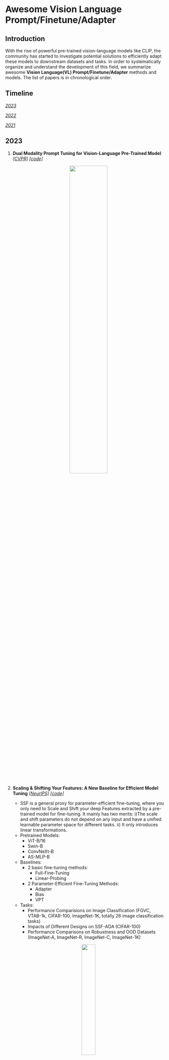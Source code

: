 # Awesome Vision Language Prompt/Finetune/Adapter

## Introduction
With the rise of powerful pre-trained vision-language models like CLIP, the community has started to investigate potential solutions to efficiently adapt these models to downstream datasets and tasks. In order to systematically organize and understand the development of this field, we summarize awesome **Vision Language(VL) Prompt/Finetune/Adapter** methods and models. The list of papers is in chronological order.

## Timeline

[*2023*](#2023)

[*2022*](#2022)

[*2021*](#2021)

## 2023

1.  ****Dual Modality Prompt Tuning for Vision-Language Pre-Trained Model**** [*[CVPR]*](https://arxiv.org/abs/2208.08340) [*[code]*](https://github.com/fanrena/DPT) 
    <p align="center"><img width="50%" src="https://github.com/Hodasia/Awesome-Vision-Language-Finetune/blob/main/img/Untitled.png" /></p>
    
2.  ****Scaling & Shifting Your Features: A New Baseline for Efficient Model Tuning**** [*[NeurlPS]*](https://arxiv.org/abs/2210.08823) [*[code]*](https://github.com/dongzelian/SSF) 
    - SSF is a general proxy for parameter-efficient fine-tuning, where you only need to Scale and Shift your deep Features extracted by a pre-trained model for fine-tuning. It mainly has two merits: i)The scale and shift parameters do not depend on any input and have a unified learnable parameter space for different tasks. ii) It only introduces linear transformations.
    - Pretrained Models:
        - ViT-B/16
        - Swin-B
        - ConvNeXt-B
        - AS-MLP-B
    - Baselines:
        - 2 basic fine-tuning methods:
            - Full-Fine-Tuning
            - Linear-Probing
        - 2 Parameter-Efficient Fine-Tuning Methods:
            - Adapter
            - Bias
            - VPT
    - Tasks:
        - Performance Comparisions on Image Classification (FGVC, VTAB-1k, CIFAR-100, ImageNet-1K, totally 26 image classification tasks)
        - Impacts of Different Designs on SSF-ADA (CIFAR-100)
        - Performance Comparisons on Robustness and OOD Datasets (ImageNet-A, ImageNet-R, ImageNet-C, ImageNet-1K)
    <p align="center"><img width="30%" src="https://github.com/Hodasia/Awesome-Vision-Language-Finetune/blob/main/img/Untitled%201.png" /></p>
    
3.  ****Debiasing Vision-Language Models via Biased Prompts**** [*[arXiv]*](https://arxiv.org/abs/2302.00070) [*[code]*](https://github.com/chingyaoc/debias_vl)
    - Debias_VL is a general approach for self-debiasing foundation vision-language models by projecting out biased directions in the text embedding.
    
    - Pre-Trained Model: CLIP
    
    - Experiments
    
        - Discriminative models(zero-shot classifier, text-image retrieval)
        
        - Generative models(text-to-image)

    <p align="center"><img width="50%" src="https://github.com/Hodasia/Awesome-Vision-Language-Finetune/blob/main/img/Untitled%202.png" /></p>

4.  ****PLOT: Prompt Learning with Optimal Transport for Vision-Language Models**** [*[ICLR]*](https://arxiv.org/abs/2210.01253) [*[code]*](https://github.com/CHENGY12/PLOT)
    - PLOT is a prompt model based on CLIP and CoOp that uses optimal transport (OT) theory and two-stage optimization to learn multiple comprehensive prompts for describing different features of a category.
    - Pretrained Model: 
        - CLIP
        - CoOp
    - Task: 
        - few-shot recognition (Caltech101, ImageNet, OxfoldPets, StanfordCars, Flowers102, Food101, FGVCAircraft, DTD,  EuroSAT, UCF101, sun397)
        - domain generalization (ImageNet, ImageNetV2, ImageNet-Sketch, ImageNet-A, ImageNet-R).
    
    <p align="center"><img width="50%" src="https://github.com/Hodasia/Awesome-Vision-Language-Finetune/blob/main/img/Untitled%203.png" /></p>
    
5. ****VoLTA: Vision-Language Transformer with Weakly-Supervised Local-Feature Alignment**** [*[arXiv]*](https://arxiv.org/abs/2210.04135)
    
    <p align="center"><img width="50%" src="https://github.com/Hodasia/Awesome-Vision-Language-Finetune/blob/main/img/Untitled%204.png" /></p>
    
6. ****CLIP-ViP: Adapting Pre-trained Image-Text Model to Video-Language Representation Alignment**** [*[ICLRr]*](https://arxiv.org/abs/2209.06430) [*[code]*](https://github.com/microsoft/XPretrain/tree/main/CLIP-ViP)
- CLIP-ViP model is proposed in three aspects:
    
    - adopt an image captioning model instead of using video captioning model
        
    - equip with Video Proxy mechanism
        
    - use Omnisource Cross-modal Learning(OCL)
- Preliminary:
    
    - post-pretraining with different data-scale
        
        - pre-trained models: CLIP-ViT-B/32, CLIP4Clip
            
        - dataset: WebVid-2.5M, HD-VILA-100M, HD-VILA-10M, MSR-VTT
            
    - language domain gap with downstream data
        
        - datasets: MSR-VTT, DiDeMo, HD-VILA-100M, webVid-2.5M, MS-COCO, Conceptual Caption 12M
            
        - pre-trained model: CLIP
 - Tasks:
    
    - Video-Text Post-Pretrainig(HD-VILA-100M)
        
    - Fine-tuning Training(MSR-VTT, DiDeMo, LSMDC, ActivityNet)
    
    <p align="center"><img width="50%" src="https://github.com/Hodasia/Awesome-Vision-Language-Finetune/blob/main/img/Untitled%205.png" /></p>
    
7. ****SgVA-CLIP: Semantic-guided Visual Adapting of Vision-Language Models for Few-shot Image Classification**** [*[arXiv]*](https://arxiv.org/abs/2211.16191)
    
    <p align="center"><img width="50%" src="https://github.com/Hodasia/Awesome-Vision-Language-Finetune/blob/main/img/Untitled%206.png" /></p>
    
8. ****Understanding and Mitigating Overfitting in Prompt Tuning for Vision-Language Models**** [*[arXiv]*](https://arxiv.org/abs/2211.02219) [*[code]*](https://tinyurl.com/mpe64f89)
    
    <p align="center"><img width="50%" src="https://github.com/Hodasia/Awesome-Vision-Language-Finetune/blob/main/img/Untitled%207.png" /></p>
    
9. ****Re-ViLM: Retrieval-Augmented Visual Language Model for Zero and Few-Shot Image Captioning**** [*[arXiv]*](https://arxiv.org/abs/2302.04858) 
    
    <p align="center"><img width="50%" src="https://github.com/Hodasia/Awesome-Vision-Language-Finetune/blob/main/img/Untitled%208.png" /></p>
    
10. ****VoP: Text-Video Co-operative Prompt Tuning for Cross-Modal Retrieval**** [*[CVPR]*](https://arxiv.org/abs/2211.12764) [*[code]*](https://github.com/bighuang624/VoP)
    
    <p align="center"><img width="50%" src="https://github.com/Hodasia/Awesome-Vision-Language-Finetune/blob/main/img/Untitled%209.png" /></p>
    
11. ****Contrastive Prompt Tuning Improves Generalization in Vision-Language Models**** [*[ICLR]*](https://openreview.net/forum?id=g4JB0ksCrKe)
    
    <p align="center"><img width="50%" src="https://github.com/Hodasia/Awesome-Vision-Language-Finetune/blob/main/img/Untitled%2010.png" /></p>
    
12. ****Vision Transformer Adapter for Dense Predictions**** [*[ICLR]*](https://arxiv.org/abs/2205.08534) [*[code]*](https://github.com/czczup/ViT-Adapter)
    
    <p align="center"><img width="50%" src="https://github.com/Hodasia/Awesome-Vision-Language-Finetune/blob/main/img/Untitled%2011.png" /></p>
    
13. ****T2I-Adapter: Learning Adapters to Dig out More Controllable Ability for Text-to-Image Diffusion Models**** [*[arXiv]*](https://arxiv.org/abs/2302.08453) [*[code]*](https://github.com/TencentARC/T2I-Adapter)
    
    <p align="center"><img width="50%" src="https://github.com/Hodasia/Awesome-Vision-Language-Finetune/blob/main/img/Untitled%2012.png" /></p>
    
14. ****Debiased Fine-Tuning for Vision-language Models by Prompt Regularization**** [*[arXiv]*](https://arxiv.org/abs/2301.12429)
    
    <p align="center"><img width="50%" src="https://github.com/Hodasia/Awesome-Vision-Language-Finetune/blob/main/img/Untitled%2013.png" /></p>
    
15. ****Fine-tuned CLIP Models are Efficient Video Learners**** [*[CVPR]*](https://arxiv.org/abs/2212.03640) [*[code]*](https://github.com/muzairkhattak/ViFi-CLIP) 
    
    <p align="center"><img width="30%" src="https://github.com/Hodasia/Awesome-Vision-Language-Finetune/blob/main/img/Untitled%2014.png" /></p>
16. ****Multimodality Helps Unimodality: Cross-Modal Few-Shot Learning with Multimodal Models**** [*[CVPR]*](https://arxiv.org/abs/2301.06267) [*[code]*](https://github.com/linzhiqiu/cross_modal_adaptation)
    - The cross-modal adaptation approach treats examples from different modalities as additional few-shot examples, encoding different modalities to the same representation space.
    
    - Pre-trained Models:
    
        - CLIP
        
        - AudioCLIP
        
    - Task:
    
        - Vision-Language Adaption(Caltech101, OxfordPets, StanfordCars, Flowers102, Food101, FGVCAircraft, SUN397, DTD, EuroSAT, UCF101)
        
        - Vision-Audio Adaption(ImageNet, ESC-50)
    <p align="center"><img width=50% src="https://github.com/linzhiqiu/cross_modal_adaptation/blob/main/assets/methodology.png" /></p>
17. ****Not All Features Matter: Enhancing Few-Shot CLIP with Adaptive Prior Refinement**** [*[arXiv]*](https://arxiv.org/pdf/2304.01195.pdf)[*[code]*](https://github.com/yangyangyang127/APE)
    - Adaptive Prior Refinement method (APE) directly utilizes the refined cache model for inference and explore the trilateral affinities  between the text image, the refined cache model and textual representations for robust training-free recognition.
    
    - Training-required APE-T simply trains lightweight category residuals on top other than costly fine-tuning the entire cache model.
    
    - Pre-Trained Models:
    
        - CLIP
        
        - CoOp
        
        - Tip-Adapter
        
    - Tasks
    
        - Comprehensive Evaluation(ImageNet, Caltech101, DTD, EuroSAT, FGVCAircraft, Flowers102, Food101, OxfordPets, StandfordCars, SUN397, UCF101)
        
        - Generalization Ability(ImageNet-V2, ImageNet-Sketch)
    <p align="center"><img width=50% src="https://github.com/yangyangyang127/APE/raw/main/framework.png" /></p>
18. ****Exploring Vision-Language Models for Imbalanced Learning**** [*[arXiv]*](https://arxiv.org/pdf/2304.01457.pdf) [*[code]*](https://github.com/Imbalance-VLM/Imbalance-VLM)
    - Imbalance-VLM uses supervised imbalanced methods in conjunction with VLMs to improve the performance of VLMs on tail classes, incorporating lightweight decoder after the ViT of VLMs to save memory and capture subtle features for tail classes.
    
    - Pre-Trained Models:
    
        - CLIP
        
        - Laion-CLIP
        
    - Datasets(ImageNet-LT, Places-LT, iNaturalist2018)
    <p align="center"><img width=50% src="https://github.com/Imbalance-VLM/Imbalance-VLM/raw/master/main-figure.png" /></p>
19. ****Prompt Pre-Training with Twenty-Thousand Classes for Open-Vocabulary Visual Recognition**** [*[arXiv]*](https://arxiv.org/pdf/2304.04704.pdf) [*[code]*](https://github.com/amazon-science/prompt-pretraining)
    - POMP is a memory and computation efficient model and enables the learned prompt to condense semantic information for a rich set of visual concepts with over twenty-thousand classes.
    
    - Backbone: CLIP(ViT/B-16)
    
    - Dataset: ImageNet-21K
    <p align="center"><img width=50% src="https://github.com/amazon-science/prompt-pretraining/raw/main/docs/main_figure.png" /></p>

## 2022

1. **Learning to Prompt for Continual Learning** [*[CVPR]*](https://arxiv.org/abs/2112.08654) [*[code]*](https://github.com/google-research/l2p)
    
    <p align="center"><img width="50%" src="https://github.com/Hodasia/Awesome-Vision-Language-Finetune/blob/main/img/Untitled%2015.png" /></p>
    
2. **Visual Prompt Tuning** [*[ECCV]*](https://arxiv.org/abs/2203.12119) [*[code]*](https://github.com/kmnp/vpt)
    
    <p align="center"><img width="50%" src="https://github.com/Hodasia/Awesome-Vision-Language-Finetune/blob/main/img/Untitled%2016.png" /></p>
    
3. **Unified Vision and Language Prompt Learning** [*[CVPR]*](https://arxiv.org/abs/2210.07225) [*[code]*](https://github.com/yuhangzang/UPT)
    
    <p align="center"><img width="50%" src="https://github.com/Hodasia/Awesome-Vision-Language-Finetune/blob/main/img/Untitled%2017.png" /></p>
    
4. ****AdaptFormer: Adapting Vision Transformers for Scalable Visual Recognition**** [*[NeurlPS]*](https://arxiv.org/abs/2205.13535) [*[code]*](https://github.com/ShoufaChen/AdaptFormer)
    
    <p align="center"><img width="50%" src="https://github.com/Hodasia/Awesome-Vision-Language-Finetune/blob/main/img/Untitled%2018.png" /></p>
    
5. ****Neural Prompt Search**** [*[arXiv]*](https://arxiv.org/abs/2206.04673) [*[code]*](https://github.com/ZhangYuanhan-AI/NOAH)
    
    <p align="center"><img width="50%" src="https://github.com/Hodasia/Awesome-Vision-Language-Finetune/blob/main/img/Untitled%2019.png" /></p>
    
6. ****Convolutional Bypasses Are Better Vision Transformer Adapters**** [*[arXiv]*](https://arxiv.org/abs/2207.07039) [*[code]*](https://github.com/JieShibo/PETL-ViT) arXiv*
    <table><tr>
        <td>
            <img src="https://github.com/Hodasia/Awesome-Vision-Language-Finetune/blob/main/img/Untitled%2020.png" border=0/></p>
        </td>
        <td>
            <img src="https://github.com/Hodasia/Awesome-Vision-Language-Finetune/blob/main/img/Untitled%2021.png" border=0/></p>
        </td>
    </tr></table>
         
7. ****Conv-Adapter: Exploring Parameter Efficient Transfer Learning for ConvNets**** [*[arXiv]*](https://arxiv.org/abs/2208.07463)
    
    <p align="center"><img width="50%" src="https://github.com/Hodasia/Awesome-Vision-Language-Finetune/blob/main/img/Untitled%2022.png" /></p>
    
8. ****ST-Adapter: Parameter-Efficient Image-to-Video Transfer Learning**** [*[NeurlPS]*](https://arxiv.org/abs/2206.13559) [*[code]*](https://github.com/linziyi96/st-adapter)
    
    <p align="center"><img width="50%" src="https://github.com/Hodasia/Awesome-Vision-Language-Finetune/blob/main/img/Untitled%2023.png" /></p>
    
9. ****Parameter-efficient Model Adaptation for Vision Transformers**** [*[arXiv]*](https://arxiv.org/abs/2203.16329)
    
    <p align="center"><img width="50%" src="https://github.com/Hodasia/Awesome-Vision-Language-Finetune/blob/main/img/Untitled%2024.png" /></p>
    
10. ****VL-Adapter: Parameter-Efficient Transfer Learning for Vision-and-Language Tasks**** [*[CVPR]*](https://arxiv.org/abs/2112.06825) [*[code]*](https://github.com/ylsung/VL_adapter)
    
    <p align="center"><img width="50%" src="https://github.com/Hodasia/Awesome-Vision-Language-Finetune/blob/main/img/Untitled%2025.png" /></p>
    
11. ****Prompt Vision Transformer for Domain Generalization**** [*[arXiv]*](https://arxiv.org/abs/2208.08914)
    
    <p align="center"><img width="50%" src="https://github.com/Hodasia/Awesome-Vision-Language-Finetune/blob/main/img/Untitled%2026.png" /></p>     
12. ****Visual Prompt Tuning for Generative Transfer Learning**** [*[arXiv]*](https://arxiv.org/abs/2210.00990)
    
    <p align="center"><img width="30%" src="https://github.com/Hodasia/Awesome-Vision-Language-Finetune/blob/main/img/Untitled%2027.png" /></p>
    
13. ****Learning Domain Invariant Prompt for Vision-Language Models**** [*[arXiv]*](https://arxiv.org/abs/2212.04196)
    
    <p align="center"><img width="50%" src="https://github.com/Hodasia/Awesome-Vision-Language-Finetune/blob/main/img/Untitled%2028.png" /></p>
    
14. ****Domain-Unified Prompt Representations for Source-Free Domain Generalization**** [*[arXiv]*](https://arxiv.org/abs/2209.14926) [*[code]*](https://github.com/muse1998/Source-Free-Domain-Generalization)
    
    <p align="center"><img width="50%" src="https://github.com/Hodasia/Awesome-Vision-Language-Finetune/blob/main/img/Untitled%2029.png" /></p>
    
15. ****Prompt-Matched Semantic Segmentation**** [*[arXiv]*](https://arxiv.org/abs/2208.10159)
    
    <p align="center"><img width="50%" src="https://github.com/Hodasia/Awesome-Vision-Language-Finetune/blob/main/img/Untitled%2030.png" /></p>
    
16. ****Visual Prompting via Image Inpainting**** [*[arXiv]*](https://arxiv.org/abs/2209.00647) 
    
    <p align="center"><img width="50%" src="https://github.com/Hodasia/Awesome-Vision-Language-Finetune/blob/main/img/Untitled%2031.png" /></p>
    
17. ****Unleashing the Power of Visual Prompting At the Pixel Level**** [*[arXiv]*](https://arxiv.org/abs/2212.10556) [*[code]*](https://github.com/UCSC-VLAA/EVP)
    
    <p align="center"><img width="50%" src="https://github.com/Hodasia/Awesome-Vision-Language-Finetune/blob/main/img/Untitled%2032.png" /></p>
    
18. ****Exploring Visual Prompts for Adapting Large-Scale Models**** [*[arXiv]*](https://arxiv.org/abs/2203.17274) [*[code]*](http://hjbahng.github.io/visual_prompting)
    
    <p align="center"><img width="50%" src="https://github.com/Hodasia/Awesome-Vision-Language-Finetune/blob/main/img/Untitled%2033.png" /></p>
    
19. ****Visual Prompt Tuning for Test-time Domain Adaptation**** [*[arXiv]*](https://arxiv.org/abs/2210.04831)
    
    <p align="center"><img width="50%" src="https://github.com/Hodasia/Awesome-Vision-Language-Finetune/blob/main/img/Untitled%2034.png" /></p>
    
20. ****Test-Time Prompt Tuning for Zero-Shot Generalization in Vision-Language Models**** [*[NeurlPS]*](https://arxiv.org/abs/2209.07511) [*[code]*](https://azshue.github.io/TPT)
    
    <p align="center"><img width="50%" src="https://github.com/Hodasia/Awesome-Vision-Language-Finetune/blob/main/img/Untitled%2035.png" /></p>
    
21. ****Prompt Generation Networks for Efficient Adaptation of Frozen Vision Transformers**** [*[arXiv]*](https://arxiv.org/abs/2210.06466) [*[code]*](https://github.com/jochemloedeman/PGN)
    
    <p align="center"><img width="50%" src="https://github.com/Hodasia/Awesome-Vision-Language-Finetune/blob/main/img/Untitled%2036.png" /></p>
    
22. **Multitask Vision-Language Prompt Tuning** [*[arXiv]*](https://arxiv.org/abs/2211.11720) [*[code]*](https://github.com/sIncerass/MVLPT)
    
    <p align="center"><img width="50%" src="https://github.com/Hodasia/Awesome-Vision-Language-Finetune/blob/main/img/Untitled%2037.png" /></p>
    
23. ****Prompt Tuning with Soft Context Sharing for Vision-Language Models**** [*[arXiv]*](https://arxiv.org/abs/2208.13474)
    
    <p align="center"><img width="50%" src="https://github.com/Hodasia/Awesome-Vision-Language-Finetune/blob/main/img/Untitled%2038.png" /></p>
    
24. ****Learning to Prompt for Vision-Language Models**** [*[IJCV]*](https://arxiv.org/abs/2109.01134) [*[code]*](https://github.com/KaiyangZhou/CoOp)
    - Based on continuous prompt learning and  provided 2 implementations that handle different tasks, Context Optimization(CoOp) models a prompt’s context words with learnable vectors while the entire pre-trained parameters are kept fixed, improving the deployment efficiency compared with proposed vision-language models.
    - Pretrained Models: CLIP
    - Tasks
        - Few-Shot Learning(ImageNet, Caltech101, OxfordPets, StanfordCars, Flowers102, Food101, FGVCAircraft, SUN397, DTD, EuroSAT, UCF101)
        - Domain Generalization(ImageNet, ImageNetV2, ImageNet-Sketch, ImageNet-A, ImageNet-R)
    
    <p align="center"><img width="50%" src="https://github.com/Hodasia/Awesome-Vision-Language-Finetune/blob/main/img/Untitled%2039.png" /></p>
    
25. ****Language-Aware Soft Prompting for Vision & Language Foundation Models**** [*[arXiv]*](https://arxiv.org/abs/2210.01115)
    
    <p align="center"><img width="50%" src="https://github.com/Hodasia/Awesome-Vision-Language-Finetune/blob/main/img/Untitled%2040.png" /></p>
    
26. ****Supporting Vision-Language Model Inference with Causality-pruning Knowledge Prompt**** [*[arXiv]*](https://arxiv.org/abs/2205.11100)
    
    <p align="center"><img width="50%" src="https://github.com/Hodasia/Awesome-Vision-Language-Finetune/blob/main/img/Untitled%2041.png" /></p>
    
27. ****Learning to Prompt for Open-Vocabulary Object Detection with Vision-Language Model**** [*[CVPR]*](https://arxiv.org/abs/2203.14940) [*[code]*](https://github.com/dyabel/detpro)
    
    <p align="center"><img width="50%" src="https://github.com/Hodasia/Awesome-Vision-Language-Finetune/blob/main/img/Untitled%2042.png" /></p>
    
28. **A Good Prompt Is Worth Millions of Parameters: Low-resource Prompt-based Learning for Vision-Language Models** [*[ACL]*](https://arxiv.org/abs/2110.08484) [*[code]*](https://github.com/woojeongjin/FewVLM)
    
    <p align="center"><img width="50%" src="https://github.com/Hodasia/Awesome-Vision-Language-Finetune/blob/main/img/Untitled%2043.png" /></p>
    
29. ****Prompting through Prototype: A Prototype-based Prompt Learning on Pretrained Vision-Language Models**** [*[arXiv]*](https://arxiv.org/abs/2210.10841)
    
    <p align="center"><img width="50%" src="https://github.com/Hodasia/Awesome-Vision-Language-Finetune/blob/main/img/Untitled%2044.png" /></p>
    
30. ****Unsupervised Prompt Learning for Vision-Language Models**** [*[arXiv]*](https://arxiv.org/abs/2204.03649) [*[code]*](https://github.com/tonyhuang2022/UPL)
    
    <p align="center"><img width="50%" src="https://github.com/Hodasia/Awesome-Vision-Language-Finetune/blob/main/img/Untitled%2045.png" /></p>
    
31. ****Prompt Distribution Learning**** [*[CVPR]*](https://arxiv.org/abs/2205.03340)
    
    <p align="center"><img width="50%" src="https://github.com/Hodasia/Awesome-Vision-Language-Finetune/blob/main/img/Untitled%2046.png" /></p>
    
32. **Conditional Prompt Learning for Vision-Language Models** [*[CVPR]*](https://arxiv.org/abs/2203.05557) [*[code]*](https://github.com/KaiyangZhou/CoOp)
    - Conditional Context Optimization(CoCoOp) extends CoOp by further learning a lightweight neural network(Meta-Net) to generate for each image an input-conditional token(vector), allowing the gap between manual and learning-base prompts to be substantially reduced.
    - Pretrained Model: CoOp
    - Tasks:
        - Generalization from Base to New Classes(ImageNet, Caltech101, OxfordPets, StanfordCars, Flowers102, Food101, FGVCAircraft, SUN397, DTD, EuroSAT, UCF101)
        - Cross-Dataset Transfer(ImageNet, Caltech101, OxfordPets, StanfordCars, Flowers102, Food101, FGVCAircraft, SUN397, DTD, EuroSAT, UCF101)
        - Domain Generalization(ImageNet, ImageNetV2, ImageNet-Sketch, ImageNet-A, ImgaeNet-R)
    
    <p align="center"><img width="50%" src="https://github.com/Hodasia/Awesome-Vision-Language-Finetune/blob/main/img/Untitled%2047.png" /></p>
    
33. ****DenseCLIP: Language-Guided Dense Prediction with Context-Aware Prompting**** [*[CVPR]*](https://arxiv.org/abs/2112.01518) [*[code]*](https://github.com/raoyongming/DenseCLIP)
    
    <p align="center"><img width="50%" src="https://github.com/Hodasia/Awesome-Vision-Language-Finetune/blob/main/img/Untitled%2048.png" /></p>
    
34. ****CLIP also Understands Text: Prompting CLIP for Phrase Understanding**** [*[arXiv]*](https://arxiv.org/abs/2210.05836)
    
    <p align="center"><img width="50%" src="https://github.com/Hodasia/Awesome-Vision-Language-Finetune/blob/main/img/Untitled%2049.png" /></p>
    
35. ****Bridge-Prompt: Towards Ordinal Action Understanding in Instructional Videos**** [*[CVPR]*](https://arxiv.org/abs/2203.14104) [*[code]*](https://github.com/ttlmh/Bridge-Prompt)
    
    <p align="center"><img width="50%" src="https://github.com/Hodasia/Awesome-Vision-Language-Finetune/blob/main/img/Untitled%2050.png" /></p>
    
36. ****Prompting Visual-Language Models for Efficient Video Understanding**** [*[ECCV]*](https://arxiv.org/abs/2112.04478)
    
    <p align="center"><img width="50%" src="https://github.com/Hodasia/Awesome-Vision-Language-Finetune/blob/main/img/Untitled%2051.png" /></p>
    
37. ****PointCLIP V2: Adapting CLIP for Powerful 3D Open-world Learning**** [*[CVPR]*](https://arxiv.org/abs/2211.11682) [*[code]*](https://github.com/yangyangyang127/PointCLIP_V2)
    
    <p align="center"><img width="50%" src="https://github.com/Hodasia/Awesome-Vision-Language-Finetune/blob/main/img/Untitled%2052.png" /></p>
    
38. ****SVL-Adapter: Self-Supervised Adapter for Vision-Language Pretrained Models**** [*[BMV]*](https://arxiv.org/abs/2210.03794) [*[code]*](https://github.com/omipan/svl_adapter)
    
    <p align="center"><img width="50%" src="https://github.com/Hodasia/Awesome-Vision-Language-Finetune/blob/main/img/Untitled%2053.png" /></p>
    
39. ****Localized Latent Updates for Fine-Tuning Vision-Language Models**** [*[arXiv]*](https://arxiv.org/abs/2212.06556)
40. ****EfficientVLM: Fast and Accurate Vision-Language Models via Knowledge Distillation and Modal-adaptive Pruning**** [*[arXiv]*](https://arxiv.org/abs/2210.07795)  [*[code]*](https://github.com/swaggy-TN/EfficientVLM)
    
    <p align="center"><img width="50%" src="https://github.com/Hodasia/Awesome-Vision-Language-Finetune/blob/main/img/Untitled%2054.png" /></p>
    
41. ****Can Language Understand Depth?**** [*[ACM MM]*](https://arxiv.org/abs/2207.01077) [*[code]*](https://github.com/Adonis-galaxy/DepthCLIP)
    
    <p align="center"><img width="50%" src="https://github.com/Hodasia/Awesome-Vision-Language-Finetune/blob/main/img/Untitled%2055.png" /></p>
    
42. ****Prompting for Multi-Modal Tracking**** [*[ACM MM]*](https://arxiv.org/abs/2207.14571)
    
    <p align="center"><img width="50%" src="https://github.com/Hodasia/Awesome-Vision-Language-Finetune/blob/main/img/Untitled%2056.png" /></p>
    
43. ****Expanding Language-Image Pretrained Models for General Video Recognition**** [*[ECCV]*](https://arxiv.org/abs/2208.02816) [*[code]*](https://aka.ms/X-CLIP)
    
    <p align="center"><img width="50%" src="https://github.com/Hodasia/Awesome-Vision-Language-Finetune/blob/main/img/Untitled%2057.png" /></p>
    
44. ****Tip-Adapter: Training-free Adaption of CLIP for Few-shot Classification**** [*[ECCV]*](https://arxiv.org/abs/2207.09519) [*[code]*](https://github.com/gaopengcuhk/Tip-Adapter) ECCV*
    - Tip-Adapter with Fine-tuning(Tip-Adapter-F) is the fine-tuned version of Tip-Adatper. It unfreezed the cached keys as a good initialization for learnable parameters and further fine-tuned them via SGD.
    
    - Pre-Trianed Models:
    
        - CLIP
        
        - CoOp
        
        - Tip-Adapter
        
    - Experiments(ImageNet, StandfordCars, UCF101,Caltech101, Flowers102, SUN397,DTD, EuroSAT, FGVCAircraft, OxfordPets, Food101)
    
    <p align="center"><img width="50%" src="https://github.com/Hodasia/Awesome-Vision-Language-Finetune/blob/main/img/Untitled%2058.png" /></p>
    
45. ****Adapting CLIP For Phrase Localization Without Further Training**** [*[arXiv]*](https://arxiv.org/abs/2204.03647) [*[code]*](https://github.com/pals-ttic/adapting-CLIP)
    
    <p align="center"><img width="50%" src="https://github.com/Hodasia/Awesome-Vision-Language-Finetune/blob/main/img/Untitled%2059.png" /></p>
    
46. ****CPT: Colorful Prompt Tuning for Pre-trained Vision-Language Models**** [*[arXiv]*](https://arxiv.org/abs/2109.11797) [*[code]*](https://github.com/thunlp/CPT)
    
    <p align="center"><img width="50%" src="https://github.com/Hodasia/Awesome-Vision-Language-Finetune/blob/main/img/Untitled%2060.png" /></p>
    
47. ****Domain Prompt Learning for Efficiently Adapting CLIP to Unseen Domains**** [*[arXiv]*](https://arxiv.org/abs/2111.12853) [*[code]*](https://github.com/shogi880/DPLCLIP)
    
    <p align="center"><img width="50%" src="https://github.com/Hodasia/Awesome-Vision-Language-Finetune/blob/main/img/Untitled%2061.png" /></p>
    
48. ****Clip-Tuning: Towards Derivative-free Prompt Learning with a Mixture of Rewards**** [*[EMNLP]*](https://arxiv.org/abs/2210.12050)
    
    <p align="center"><img width="50%" src="https://github.com/Hodasia/Awesome-Vision-Language-Finetune/blob/main/img/Untitled%2062.png" /></p>
    
49. **Prompt-aligned Gradient for Prompt Tuning** [*[arXiv]*](https://arxiv.org/abs/2205.14865) [*[code]*](https://github.com/BeierZhu/Prompt-align)
    
    <p align="center"><img width="50%" src="https://github.com/Hodasia/Awesome-Vision-Language-Finetune/blob/main/img/Untitled%2063.png" /></p>
    
50. ****DualCoOp: Fast Adaptation to Multi-Label Recognition with Limited Annotations**** [*[arXiv]*](https://arxiv.org/abs/2206.09541)
    
    <p align="center"><img width="50%" src="https://github.com/Hodasia/Awesome-Vision-Language-Finetune/blob/main/img/Untitled%2064.png" /></p>
    
51. ****Delving into the Openness of CLIP**** [*[arXiv]*](https://arxiv.org/abs/2206.01986)
    
    <p align="center"><img width="50%" src="https://github.com/Hodasia/Awesome-Vision-Language-Finetune/blob/main/img/Untitled%2065.png" /></p>
    
52. ****OrdinalCLIP: Learning Rank Prompts for Language-Guided Ordinal Regression**** [*[NeurlPS]*](https://arxiv.org/abs/2206.02338)  [*[code]*](https://github.com/xk-huang/OrdinalCLIP)
    
    <p align="center"><img width="50%" src="https://github.com/Hodasia/Awesome-Vision-Language-Finetune/blob/main/img/Untitled%2066.png" /></p>
    
53. ****Prompt Tuning for Generative Multimodal Pretrained Models**** [*[arXiv]*](https://arxiv.org/abs/2208.02532) [*[code]*](https://github.com/OFA-Sys/OFA)
    
    <p align="center"><img width="50%" src="https://github.com/Hodasia/Awesome-Vision-Language-Finetune/blob/main/img/Untitled%2067.png" /></p>
    
54. ****Contrastive Demonstration Tuning for Pre-trained Language Models**** [*[EMNLP]*](https://arxiv.org/abs/2204.04392) [*[code]*](https://github.com/zjunlp/PromptKG/tree/main/research/Demo-Tuning)
    
    <p align="center"><img width="50%" src="https://github.com/Hodasia/Awesome-Vision-Language-Finetune/blob/main/img/Untitled%2068.png" /></p>
    
55. ****PPT: Pre-trained Prompt Tuning for Few-shot Learning**** [*[ACL]*](https://arxiv.org/abs/2109.04332) [*[code]*](http://github.com/thu-coai/PPT)
    
    <p align="center"><img width="50%" src="https://github.com/Hodasia/Awesome-Vision-Language-Finetune/blob/main/img/Untitled%2069.png" /></p>
    
56. ****Pro-tuning: Unified Prompt Tuning for Vision Tasks**** [*[arXiv]*](https://arxiv.org/abs/2207.14381)

<p align="center"><img width="50%" src="https://github.com/Hodasia/Awesome-Vision-Language-Finetune/blob/main/img/Untitled%2070.png" /></p>

56. ****MaPLe: Multi-modal Prompt Learning**** [*[arXiv]*](https://arxiv.org/abs/2210.03117) [*[code]*](https://tinyurl.com/2dzs8f3w)
    
    <p align="center"><img width="50%" src="https://github.com/Hodasia/Awesome-Vision-Language-Finetune/blob/main/img/Untitled%2071.png" /></p>
    
57. ****Multi-Prompt Alignment for Multi-Source Unsupervised Domain Adaptation**** [*[arXiv]*](https://arxiv.org/abs/2209.15210)
    
    <p align="center"><img width="50%" src="https://github.com/Hodasia/Awesome-Vision-Language-Finetune/blob/main/img/Untitled%2072.png" /></p>
    
58. ****An Empirical Study of GPT-3 for Few-Shot Knowledge-Based VQA**** [*[AAAI]*](https://arxiv.org/abs/2109.05014) [*[code]*](https://github.com/microsoft/PICa)
    
    <p align="center"><img width="50%" src="https://github.com/Hodasia/Awesome-Vision-Language-Finetune/blob/main/img/Untitled%2073.png" /></p>
    
59. ****VisualGPT: Data-efficient Adaptation of Pretrained Language Models for Image Captioning**** [*[CVPR]*](https://arxiv.org/abs/2102.10407) [*[code]*](https://github.com/Vision-CAIR/VisualGPT)
    
    <p align="center"><img width="50%" src="https://github.com/Hodasia/Awesome-Vision-Language-Finetune/blob/main/img/Untitled%2074.png" /></p>
    
60. ****Flamingo: a Visual Language Model for Few-Shot Learning**** [*[arXiv]*](https://arxiv.org/abs/2204.14198)
    
    <p align="center"><img width="50%" src="https://github.com/Hodasia/Awesome-Vision-Language-Finetune/blob/main/img/Untitled%2075.png" /></p>
    
61. ****Visual Clues: Bridging Vision and Language Foundations for Image Paragraph Captioning**** [*[arXiv]*](https://arxiv.org/abs/2206.01843)
    
    <p align="center"><img width="50%" src="https://github.com/Hodasia/Awesome-Vision-Language-Finetune/blob/main/img/Untitled%2076.png" /></p>
    
62. ****DU-VLG: Unifying Vision-and-Language Generation via Dual Sequence-to-Sequence Pre-training**** [*[ACL]*](https://arxiv.org/abs/2203.09052)
    
    <p align="center"><img width="50%" src="https://github.com/Hodasia/Awesome-Vision-Language-Finetune/blob/main/img/Untitled%2077.png" /></p>
    
63. ****Grounded Language-Image Pre-training**** [*[CVPR]*](https://arxiv.org/abs/2112.03857) [*[code]*](https://github.com/microsoft/GLIP) CVPR*
    
    <p align="center"><img width="50%" src="https://github.com/Hodasia/Awesome-Vision-Language-Finetune/blob/main/img/Untitled%2078.png" /></p>
    
64. ****GroupViT: Semantic Segmentation Emerges from Text Supervision**** [*[CVPR]*](https://arxiv.org/abs/2202.11094) [*[code]*](https://github.com/NVlabs/GroupViT)
    
    <p align="center"><img width="50%" src="https://github.com/Hodasia/Awesome-Vision-Language-Finetune/blob/main/img/Untitled%2079.png" /></p>
    
65. ****Finetune like you pretrain: Improved finetuning of zero-shot vision models**** [*[arXiv]*](https://arxiv.org/abs/2212.00638) [*[code]*](https://github.com/locuslab/FLYP)
    
    <p align="center"><img width="50%" src="https://github.com/Hodasia/Awesome-Vision-Language-Finetune/blob/main/img/Untitled%2080.png" /></p>
    
66. ****CPL: Counterfactual Prompt Learning for Vision and Language Models**** [*[arXiv]*](https://arxiv.org/abs/2210.10362)*  [*[code]*](https://github.com/eric-ai-lab/CPL)  *arXiv*
    
    <p align="center"><img width="50%" src="https://github.com/Hodasia/Awesome-Vision-Language-Finetune/blob/main/img/Untitled%2081.png" /></p>
    
67. ****Zero-Shot Temporal Action Detection via Vision-Language Prompting**** [*[ECCV]*](https://arxiv.org/abs/2207.08184) [*[code]*](https://github.com/sauradip/STALE)
    
    <p align="center"><img width="50%" src="https://github.com/Hodasia/Awesome-Vision-Language-Finetune/blob/main/img/Untitled%2082.png" /></p>
    

## 2021

1. ****AdaViT: Adaptive Vision Transformers for Efficient Image Recognition**** [*[CVPR]*](https://arxiv.org/abs/2111.15668)
    
    <p align="center"><img width="50%" src="https://github.com/Hodasia/Awesome-Vision-Language-Finetune/blob/main/img/Untitled%2083.png" /></p>
    
2. ****Unified Multimodal Pre-training and Prompt-based Tuning for Vision-Language Understanding and Generation**** [*[arXiv]*](https://arxiv.org/abs/2112.05587)
    
    <p align="center"><img width="50%" src="https://github.com/Hodasia/Awesome-Vision-Language-Finetune/blob/main/img/Untitled%2084.png" /></p>
    
3. **Learning Transferable Visual Models From Natural Language Supervision** [*[arXiv]*](https://arxiv.org/abs/2103.00020#) [*[code]*](https://github.com/OpenAI/CLIP)
    
    <p align="center"><img width="50%" src="https://github.com/Hodasia/Awesome-Vision-Language-Finetune/blob/main/img/Untitled%2085.png" /></p>
    
4. ****CLIP-Adapter: Better Vision-Language Models with Feature Adapters**** [*[arXiv]*](https://arxiv.org/abs/2110.04544) [*[code]*](https://github.com/OpenAI/CLIP)
    - CLIP-Adapter conducts residual-style feature blending to achieve efficient few-shot transfer learning via fine-tuning.
    
    - Baseline Models:
    
        - Linear probe CLIP
        
        - Zero-shot CLIP
        
        - CoOp
        
    - Experiments
    
        - Few-Shot Learning(ImageNet, StanfordCars, UCF101, Caltech101, Flowers102, SUN397, EuroSAT, FGVCAircraft, OxfordPets, Food101)
        
        - Visualization of Manifold(t-SNE, EuroSAT)
        
        - Ablation Studies(DTD, ImageNet)
    
    <p align="center"><img width="50%" src="https://github.com/Hodasia/Awesome-Vision-Language-Finetune/blob/main/img/Untitled%2086.png" /></p>
    
5. **PointCLIP: Point Cloud Understanding by CLIP** [*[CVPR]*](https://arxiv.org/abs/2112.02413) [*[code]*](https://github.com/ZrrSkywalker/PointCLIP)
    
    <p align="center"><img width="50%" src="https://github.com/Hodasia/Awesome-Vision-Language-Finetune/blob/main/img/Untitled%2087.png" /></p>
    
6. ****Tip-Adapter: Training-free CLIP-Adapter for Better Vision-Language Modeling**** [*[arXiv]*](https://arxiv.org/abs/2111.03930) [*[code]*](https://github.com/gaopengcuhk/Tip-Adapter)
    - Trianing-Free CLIP-Adapter (Tip-Adapter) has strong performance on few-classification via directly setting the weights of adapter with a **cache model** to avoid the conventional SGD fine-tuning.
    
    - Pre-Trianed Models:
    
        - Zero-shot CLIP
        
        - Linear-porbe CLIP
        
        - CLIP-Adapter
        
        - CoOp
        
    - Tasks:
    
        - Efficiency Comparison(ImageNet, StandfordCars, UCF101, Caltech101, Flowers102, SUN397, DTD, EuroSAT, FGVCAircraft, OxfordPets, Food101)
        
        - Ablation Studies(ImageNet)
    
    <p align="center"><img width="50%" src="https://github.com/Hodasia/Awesome-Vision-Language-Finetune/blob/main/img/Untitled%2088.png" /></p>
    
7. ****ActionCLIP: A New Paradigm for Video Action Recognition**** [*[arXiv]*](https://arxiv.org/abs/2109.08472) [*[code]*](https://github.com/sallymmx/ActionCLIP.git)
    
    <p align="center"><img width="50%" src="https://github.com/Hodasia/Awesome-Vision-Language-Finetune/blob/main/img/Untitled%2089.png" /></p>
    
8. ****Multimodal Few-Shot Learning with Frozen Language Models**** [*[NeurlPS]*](https://arxiv.org/abs/2106.13884)
    
    <p align="center"><img width="50%" src="https://github.com/Hodasia/Awesome-Vision-Language-Finetune/blob/main/img/Untitled%2090.png" /></p>
    
9. ****ClipCap: CLIP Prefix for Image Captioning**** [*[arXiv]*](https://arxiv.org/abs/2111.09734) [*[code]*](https://github.com/rmokady/CLIP_prefix_caption) arXiv*
    
    <p align="center"><img width="50%" src="https://github.com/Hodasia/Awesome-Vision-Language-Finetune/blob/main/img/Untitled%2091.png" /></p>
    
10. ****Unifying Vision-and-Language Tasks via Text Generation**** [*[ICML]*](https://arxiv.org/abs/2102.02779) [*[code]*](https://github.com/j-min/VL-T5)
    
    <p align="center"><img width="50%" src="https://github.com/Hodasia/Awesome-Vision-Language-Finetune/blob/main/img/Untitled%2092.png" /></p>
    
11. **StyleCLIP: Text-Driven Manipulation of StyleGAN Imagery** [*[ICCV]*](https://arxiv.org/abs/2103.17249) [*[code]*](https://github.com/orpatashnik/StyleCLIP)
    
    <p align="center"><img width="50%" src="https://github.com/Hodasia/Awesome-Vision-Language-Finetune/blob/main/img/Untitled%2093.png" /></p>
    
12. ****Align and Prompt: Video-and-Language Pre-training with Entity Prompts**** [*[CVPR]*](https://arxiv.org/abs/2112.09583) [*[code]*](https://github.com/salesforce/ALPRO)
    
    <p align="center"><img width="50%" src="https://github.com/Hodasia/Awesome-Vision-Language-Finetune/blob/main/img/Untitled%2094.png" /></p>
